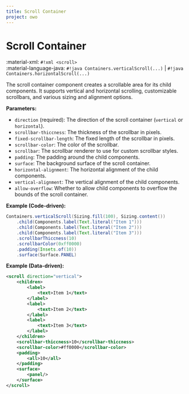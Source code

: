 ```yaml
---
title: Scroll Container
project: owo
---
```


# Scroll Container

:material-xml: `#!xml <scroll>`<br>
:material-language-java: `#!java Containers.verticalScroll(...)` | `#!java Containers.horizontalScroll(...)`

The scroll container component creates a scrollable area for its child components. It supports vertical and horizontal scrolling, customizable scrollbars, and various sizing and alignment options.

**Parameters:**

- `direction` (required): The direction of the scroll container (`vertical` or `horizontal`).
- `scrollbar-thiccness`: The thickness of the scrollbar in pixels.
- `fixed-scrollbar-length`: The fixed length of the scrollbar in pixels.
- `scrollbar-color`: The color of the scrollbar.
- `scrollbar`: The scrollbar renderer to use for custom scrollbar styles.
- `padding`: The padding around the child components.
- `surface`: The background surface of the scroll container.
- `horizontal-alignment`: The horizontal alignment of the child components.
- `vertical-alignment`: The vertical alignment of the child components.
- `allow-overflow`: Whether to allow child components to overflow the bounds of the scroll container.

**Example (Code-driven):**

```java
Containers.verticalScroll(Sizing.fill(100), Sizing.content())
    .child(Components.label(Text.literal("Item 1")))
    .child(Components.label(Text.literal("Item 2")))
    .child(Components.label(Text.literal("Item 3")))
    .scrollbarThiccness(10)
    .scrollbarColor(0xff0000)
    .padding(Insets.of(10))
    .surface(Surface.PANEL)
```

**Example (Data-driven):**

```xml
<scroll direction="vertical">
    <children>
        <label>
            <text>Item 1</text>
        </label>
        <label>
            <text>Item 2</text>
        </label>
        <label>
            <text>Item 3</text>
        </label>
    </children>
    <scrollbar-thiccness>10</scrollbar-thiccness>
    <scrollbar-color>#ff0000</scrollbar-color>
    <padding>
        <all>10</all>
    </padding>
    <surface>
        <panel/>
    </surface>
</scroll>
```